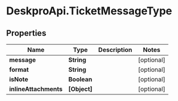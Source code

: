 # DeskproApi.TicketMessageType

## Properties
Name | Type | Description | Notes
------------ | ------------- | ------------- | -------------
**message** | **String** |  | [optional] 
**format** | **String** |  | [optional] 
**isNote** | **Boolean** |  | [optional] 
**inlineAttachments** | **[Object]** |  | [optional] 


